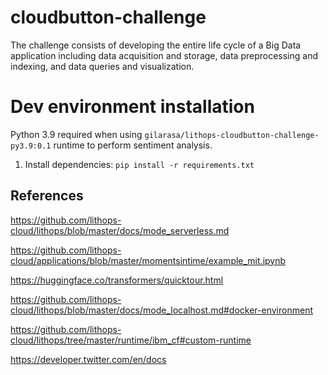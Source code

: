 # cloudbutton-challenge

The challenge consists of developing the entire life cycle of a Big Data application including data acquisition and storage, data preprocessing and indexing, and data queries and visualization.

# Dev environment installation

Python 3.9 required when using `gilarasa/lithops-cloudbutton-challenge-py3.9:0.1` runtime to perform sentiment analysis.

1. Install dependencies:
`pip install -r requirements.txt`

## References

https://github.com/lithops-cloud/lithops/blob/master/docs/mode_serverless.md

https://github.com/lithops-cloud/applications/blob/master/momentsintime/example_mit.ipynb

https://huggingface.co/transformers/quicktour.html

https://github.com/lithops-cloud/lithops/blob/master/docs/mode_localhost.md#docker-environment

https://github.com/lithops-cloud/lithops/tree/master/runtime/ibm_cf#custom-runtime

https://developer.twitter.com/en/docs
